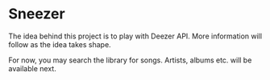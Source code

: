 # Sneezer

The idea behind this project is to play with Deezer API. More information will follow as the idea takes shape.

For now, you may search the library for songs. Artists, albums etc. will be available next.